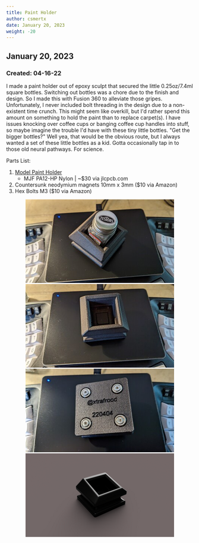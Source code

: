 ```yaml
---
title: Paint Holder
author: csmertx
date: January 20, 2023
weight: -20
---
```


## January 20, 2023
### Created: 04-16-22

I made a paint holder out of epoxy sculpt that secured the little 0.25oz/7.4ml square bottles. Switching out bottles was a chore due to the finish and design. So I made this with Fusion 360 to alleviate those gripes. Unfortunately, I never included bolt threading in the design due to a non-existent time crunch. This might seem like overkill, but I'd rather spend this amount on something to hold the paint than to replace carpet(s). I have issues knocking over coffee cups or banging coffee cup handles into stuff, so maybe imagine the trouble I'd have with these tiny little bottles. "Get the bigger bottles?" Well yea, that would be the obvious route, but I always wanted a set of these little bottles as a kid. Gotta occasionally tap in to those old neural pathways. For science.

Parts List:
1. [Model Paint Holder](/Blog/stuff/stls/model_paint_holder.stl) 
    - MJF PA12-HP Nylon | ~$30 via jlcpcb.com
2. Countersunk neodymium magnets 10mm x 3mm ($10 via Amazon)
3. Hex Bolts M3 ($10 via Amazon)

<div style="text-align: center;">

![albumimg](/Blog/stuff/images/mph_with_paint.jpg "Model Paint Holder - Testors 0.5 square bottle")
![albumimg](/Blog/stuff/images/mph_without_paint.jpg "Model Paint Holder - Inside")
![albumimg](/Blog/stuff/images/mph_bottom.jpg "Model Paint Holder - Bottom")
![albumimg](/Blog/stuff/images/mph_render.png "Model Paint Holder - Fusion 360 render")
<br />

</div>

